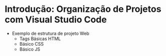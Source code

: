 # Introdução: Organização de Projetos com Visual Studio Code

- Exemplo de estrutura de projeto Web
  - Tags Básicas HTML
  - Básico CSS
  - Básico JS
